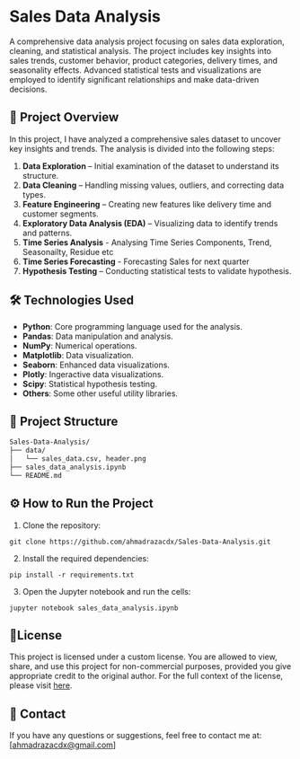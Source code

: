 # Sales Data Analysis
A comprehensive data analysis project focusing on sales data exploration, cleaning, and statistical analysis. The project includes key insights into sales trends, customer behavior, product categories, delivery times, and seasonality effects. Advanced statistical tests and visualizations are employed to identify significant relationships and make data-driven decisions.

## 📝 Project Overview
In this project, I have analyzed a comprehensive sales dataset to uncover key insights and trends. The analysis is divided into the following steps:
1. **Data Exploration** – Initial examination of the dataset to understand its structure.
2. **Data Cleaning** – Handling missing values, outliers, and correcting data types.
3. **Feature Engineering** – Creating new features like delivery time and customer segments.
4. **Exploratory Data Analysis (EDA)** – Visualizing data to identify trends and patterns.
5. **Time Series Analysis** - Analysing Time Series Components, Trend, Seasonailty, Residue etc
6. **Time Series Forecasting** - Forecasting Sales for next quarter
7. **Hypothesis Testing** – Conducting statistical tests to validate hypothesis.

## 🛠 Technologies Used
- **Python**: Core programming language used for the analysis.
- **Pandas**: Data manipulation and analysis.
- **NumPy**: Numerical operations.
- **Matplotlib**: Data visualization.
- **Seaborn**: Enhanced data visualizations.
- **Plotly**: Ingeractive data visualizations.
- **Scipy**: Statistical hypothesis testing.
- **Others**: Some other useful utility libraries.

## 📁 Project Structure
```bash
Sales-Data-Analysis/
├── data/
│   └── sales_data.csv, header.png
├── sales_data_analysis.ipynb  
└── README.md                  
```

## ⚙️ How to Run the Project
1. Clone the repository:
```
git clone https://github.com/ahmadrazacdx/Sales-Data-Analysis.git
```
2. Install the required dependencies:
```
pip install -r requirements.txt
```
3. Open the Jupyter notebook and run the cells:
```
jupyter notebook sales_data_analysis.ipynb
```
## 📜License

This project is licensed under a custom license. You are allowed to view, share, and use this project for non-commercial purposes, provided you give appropriate credit to the original author.
For the full context of the license, please visit [here](https://github.com/ahmadrazacdx/Sales-Data-Analysis?tab=License-1-ov-file).

## 📧 Contact
If you have any questions or suggestions, feel free to contact me at: [ahmadrazacdx@gmail.com]
